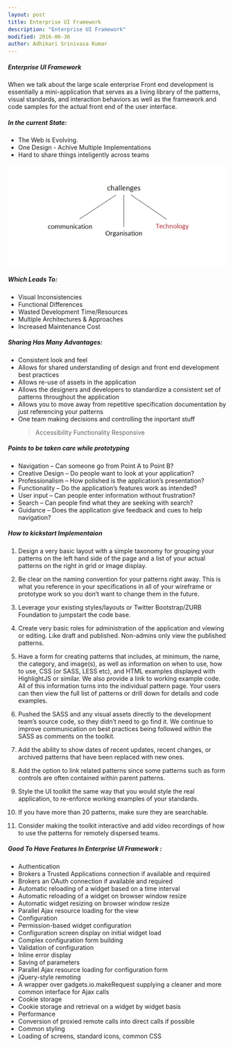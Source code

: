 ```yaml
---
layout: post
title: Enterprise UI Framework
description: "Enterprise UI Framework"
modified: 2016-06-30
author: Adhikari Srinivasa Kumar
---
```


##### Enterprise UI Framework

When we talk about the large scale enterprise Front end development is essentially a mini-application that serves as a living library of the patterns, visual standards, 
and interaction behaviors as well as the framework and code samples for the actual front end of the user interface.

##### In the current State: 
* The Web is Evolving.
* One Design - Achive Multiple Implementations
* Hard to share things inteligently across teams

![challenges](../_assets/images/challenges.jpg)

##### Which Leads To:
* Visual Inconsistencies
* Functional Differences
* Wasted Development Time/Resources
* Multiple Architectures & Approaches
* Increased Maintenance Cost

##### Sharing Has Many Advantages: 

* Consistent look and feel
* Allows for shared understanding of design and front end development best practices
* Allows re-use of assets in the application
* Allows the designers and developers to standardize a consistent set of patterns throughout the application
* Allows you to move away from repetitive specification documentation by just referencing your patterns
* One team making decisions and controlling the inportant stuff
  > Accessibility
  > Functionality
  > Responsive
  
##### Points to be taken care while prototyping 

* Navigation – Can someone go from Point A to Point B?
* Creative Design – Do people want to look at your application?
* Professionalism – How polished is the application’s presentation?
* Functionality – Do the application’s features work as intended?
* User input – Can people enter information without frustration?
* Search – Can people find what they are seeking with search?
* Guidance – Does the application give feedback and cues to help navigation?

##### How to kickstart Implementaion 

1. Design a very basic layout with a simple taxonomy for grouping your patterns on the left hand side of the page and a list of your actual patterns on the right in grid or image display.

2. Be clear on the naming convention for your patterns right away. This is what you reference in your specifications in all of your wireframe or prototype work so you don’t want to change them in the future.

3. Leverage your existing styles/layouts or Twitter Bootstrap/ZURB Foundation to jumpstart the code base.

4. Create very basic roles for administration of the application and viewing or editing. Like draft and published. Non-admins only view the published patterns.

5. Have a form for creating patterns that includes, at minimum, the name, the category, and image(s), as well as information on when to use, how to use, CSS (or SASS, LESS etc), and HTML examples displayed with HighlightJS or similar. We also provide a link to working example code. All of this information turns into the individual pattern page. Your users can then view the full list of patterns or drill down for details and code examples.

6. Pushed the SASS and any visual assets directly to the development team’s source code, so they didn’t need to go find it. We continue to improve communication on best practices being followed within the SASS as comments on the toolkit.

7. Add the ability to show dates of recent updates, recent changes, or archived patterns that have been replaced with new ones.

8. Add the option to link related patterns since some patterns such as form controls are often contained within parent patterns.

9. Style the UI toolkit the same way that you would style the real application, to re-enforce working examples of your standards.

10. If you have more than 20 patterns, make sure they are searchable.

11. Consider making the toolkit interactive and add video recordings of how to use the patterns for remotely dispersed teams.


##### Good To Have Features In Enterprise UI Framework :

* Authentication
* Brokers a Trusted Applications connection if available and required
* Brokers an OAuth connection if available and required
* Automatic reloading of a widget based on a time interval
* Automatic reloading of a widget on browser window resize
* Automatic widget resizing on browser window resize
* Parallel Ajax resource loading for the view
* Configuration
* Permission-based widget configuration
* Configuration screen display on initial widget load
* Complex configuration form building
* Validation of configuration
* Inline error display
* Saving of parameters
* Parallel Ajax resource loading for configuration form
* jQuery-style remoting
* A wrapper over gadgets.io.makeRequest supplying a cleaner and more common interface for Ajax calls
* Cookie storage
* Cookie storage and retrieval on a widget by widget basis
* Performance
* Conversion of proxied remote calls into direct calls if possible
* Common styling
* Loading of screens, standard icons, common CSS






